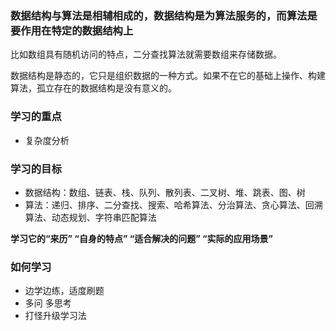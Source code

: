<!--
 * @Author: your name
 * @Date: 2020-05-08 11:00:22
 * @LastEditTime: 2020-05-08 11:24:00
 * @LastEditors: Please set LastEditors
 * @Description: In User Settings Edit
 * @FilePath: \wheel\数据结构\数据结构与算法.md
 -->

### 数据结构与算法是相辅相成的，数据结构是为算法服务的，而算法是要作用在特定的数据结构上

比如数组具有随机访问的特点，二分查找算法就需要数组来存储数据。

数据结构是静态的，它只是组织数据的一种方式。如果不在它的基础上操作、构建算法，孤立存在的数据结构是没有意义的。

### 学习的重点

- 复杂度分析

### 学习的目标
- 数据结构：数组、链表、栈、队列、散列表、二叉树、堆、跳表、图、树
- 算法：递归、排序、二分查找、搜索、哈希算法、分治算法、贪心算法、回溯算法、动态规划、字符串匹配算法

**学习它的“来历” “自身的特点” “适合解决的问题” “实际的应用场景”**

### 如何学习
- 边学边练，适度刷题
- 多问 多思考
- 打怪升级学习法
